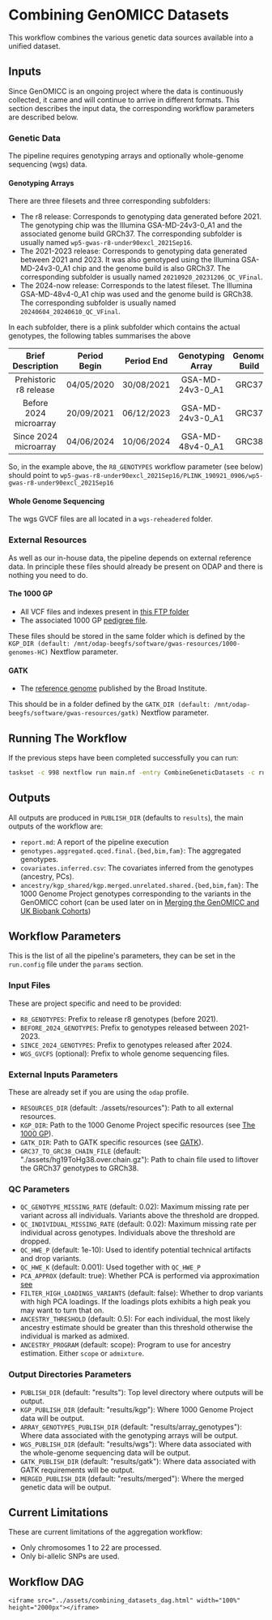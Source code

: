 # Combining GenOMICC Datasets

This workflow combines the various genetic data sources available into a unified dataset.

## Inputs

Since GenOMICC is an ongoing project where the data is continuously collected, it came and will continue to arrive in different formats. This section describes the input data, the corresponding workflow parameters are described below.

### Genetic Data

The pipeline requires genotyping arrays and optionally whole-genome sequencing (wgs) data.

#### Genotyping Arrays

There are three filesets and three corresponding subfolders:

- The r8 release: Corresponds to genotyping data generated before 2021. The genotyping chip was the Illumina GSA-MD-24v3-0_A1 and the associated genome build GRCh37. The corresponding subfolder is usually named `wp5-gwas-r8-under90excl_2021Sep16`.
- The 2021-2023 release:  Corresponds to genotyping data generated between 2021 and 2023. It was also genotyped using the Illumina GSA-MD-24v3-0_A1 chip and the genome build is also GRCh37. The corresponding subfolder is usually named `20210920_20231206_QC_VFinal`.
- The 2024-now release: Corresponds to the latest fileset. The Illumina GSA-MD-48v4-0_A1 chip was used and the genome build is GRCh38. The corresponding subfolder is usually named `20240604_20240610_QC_VFinal`.

In each subfolder, there is a plink subfolder which contains the actual genotypes, the following tables summarises the above

| Brief Description | Period Begin | Period End | Genotyping Array | Genome Build | Directory | Genotypes Prefix |
| :--------: | :------------: | :----------: | :----------------: | :------------: | :------------: | :------------: |
| Prehistoric r8 release | 04/05/2020   | 30/08/2021 | GSA-MD-24v3-0_A1               | GRC37        | wp5-gwas-r8-under90excl_2021Sep16 | PLINK_190921_0906/wp5-gwas-r8-under90excl_2021Sep16 |
| Before 2024 microarray | 20/09/2021   | 06/12/2023 | GSA-MD-24v3-0_A1 | GRC37 | 20210920_20231206_QC_VFinal | PLINK_040724_0954/20210920_20231206_QC_VFinal |
| Since 2024 microarray  | 04/06/2024   | 10/06/2024 | GSA-MD-48v4-0_A1 | GRC38 | 20240604_20240610_QC_VFinal | PLINK_040724_0114/20240604_20240610_QC_VFinal |

So, in the example above, the `R8_GENOTYPES` workflow parameter (see below) should point to `wp5-gwas-r8-under90excl_2021Sep16/PLINK_190921_0906/wp5-gwas-r8-under90excl_2021Sep16`

#### Whole Genome Sequencing

The wgs GVCF files are all located in a `wgs-reheadered` folder.

### External Resources

As well as our in-house data, the pipeline depends on external reference data. In principle these files should already be present on ODAP and there is nothing you need to do.

#### The 1000 GP

- All VCF files and indexes present in [this FTP folder](https://ftp.1000genomes.ebi.ac.uk/vol1/ftp/data_collections/1000G_2504_high_coverage/working/20201028_3202_phased/)
- The associated 1000 GP [pedigree file](https://ftp.1000genomes.ebi.ac.uk/vol1/ftp/data_collections/1000G_2504_high_coverage/working/1kGP.3202_samples.pedigree_info.txt).

These files should be stored in the same folder which is defined by the `KGP_DIR (default: /mnt/odap-beegfs/software/gwas-resources/1000-genomes-HC)` Nextflow parameter.

#### GATK

- The [reference genome](https://storage.googleapis.com/genomics-public-data/resources/broad/hg38/v0/Homo_sapiens_assembly38.fasta) published by the Broad Institute.

This should be in a folder defined by the `GATK_DIR (default: /mnt/odap-beegfs/software/gwas-resources/gatk)` Nextflow parameter.
  
## Running The Workflow

If the previous steps have been completed successfully you can run:

```bash
taskset -c 998 nextflow run main.nf -entry CombineGeneticDatasets -c run.config -profile odap -resume -with-report -with-trace
```

## Outputs

All outputs are produced in `PUBLISH_DIR` (defaults to `results`), the main outputs of the workflow are:

- `report.md`: A report of the pipeline execution
- `genotypes.aggregated.qced.final.{bed,bim,fam}`: The aggregated genotypes.
- `covariates.inferred.csv`: The covariates inferred from the genotypes (ancestry, PCs).
- `ancestry/kgp_shared/kgp.merged.unrelated.shared.{bed,bim,fam}`: The 1000 Genome Project genotypes corresponding to the variants in the GenOMICC cohort (can be used later on in [Merging the GenOMICC and UK Biobank Cohorts](https://github.com/baillielab/ukb-genomicc-workflows))

## Workflow Parameters

This is the list of all the pipeline's parameters, they can be set in the `run.config` file under the `params` section.

### Input Files

These are project specific and need to be provided:

- `R8_GENOTYPES`: Prefix to release r8 genotypes (before 2021).
- `BEFORE_2024_GENOTYPES`: Prefix to genotypes released between 2021-2023.
- `SINCE_2024_GENOTYPES`: Prefix to genotypes released after 2024.
- `WGS_GVCFS` (optional): Prefix to whole genome sequencing files.

### External Inputs Parameters

These are already set if you are using the `odap` profile.

- `RESOURCES_DIR` (default: ./assets/resources"): Path to all external resources.
- `KGP_DIR`: Path to the 1000 Genome Project specific resources (see [The 1000 GP](@ref)).
- `GATK_DIR`: Path to GATK specific resources (see [GATK](@ref)).
- `GRC37_TO_GRC38_CHAIN_FILE` (default: "./assets/hg19ToHg38.over.chain.gz"): Path to chain file used to liftover the GRCh37 genotypes to GRCh38.

### QC Parameters

- `QC_GENOTYPE_MISSING_RATE` (default: 0.02): Maximum missing rate per variant across all individuals. Variants above the threshold are dropped.
- `QC_INDIVIDUAL_MISSING_RATE` (default: 0.02): Maximum missing rate per individual across genotypes. Individuals above the threshold are dropped.
- `QC_HWE_P` (default: 1e-10): Used to identify potential technical artifacts and drop variants.
- `QC_HWE_K` (default: 0.001): Used together with `QC_HWE_P`
- `PCA_APPROX` (default: true): Whether PCA is performed via approximation [see](https://www.cog-genomics.org/plink/2.0/strat)
- `FILTER_HIGH_LOADINGS_VARIANTS` (default: false): Whether to drop variants with high PCA loadings. If the loadings plots exhibits a high peak you may want to turn that on.
- `ANCESTRY_THRESHOLD` (default: 0.5): For each individual, the most likely ancestry estimate should be greater than this threshold otherwise the individual is marked as admixed.
- `ANCESTRY_PROGRAM` (default: scope): Program to use for ancestry estimation. Either `scope` or `admixture`.

### Output Directories Parameters

- `PUBLISH_DIR` (default: "results"): Top level directory where outputs will be output.
- `KGP_PUBLISH_DIR` (default: "results/kgp"): Where 1000 Genome Project data will be output.
- `ARRAY_GENOTYPES_PUBLISH_DIR` (default: "results/array_genotypes"): Where data associated with the genotyping arrays will be output.
- `WGS_PUBLISH_DIR` (default: "results/wgs"): Where data associated with the whole-genome sequencing data will be output.
- `GATK_PUBLISH_DIR` (default: "results/gatk"): Where data associated with GATK requirements will be output.
- `MERGED_PUBLISH_DIR` (default: "results/merged"): Where the merged genetic data will be output.

## Current Limitations

These are current limitations of the aggregation workflow:

- Only chromosomes 1 to 22 are processed.
- Only bi-allelic SNPs are used.

## Workflow DAG

```@raw html
<iframe src="../assets/combining_datasets_dag.html" width="100%" height="2000px"></iframe>
```